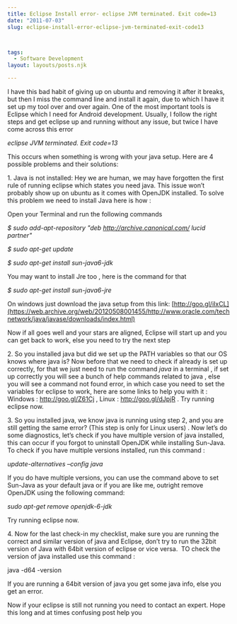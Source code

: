 ```yaml
---
title: Eclipse Install error- eclipse JVM terminated. Exit code=13
date: "2011-07-03"
slug: eclipse-install-error-eclipse-jvm-terminated-exit-code13



tags: 
  - Software Development 
layout: layouts/posts.njk

---
```


I have this bad habit of giving up on ubuntu and removing it after it breaks, but then I miss the command line and install it again, due to which I have it set up my tool over and over again. One of the most important tools is Eclipse which I need for Android development. Usually, I follow the right steps and get eclipse up and running without any issue, but twice I have come across this error

_eclipse JVM terminated. Exit code=13_

This occurs when something is wrong with your java setup. Here are 4 possible problems and their solutions:

1\. Java is not installed: Hey we are human, we may have forgotten the first rule of running eclipse which states you need java. This issue won’t probably show up on ubuntu as it comes with OpenJDK installed. To solve this problem we need to install Java here is how :

Open your Terminal and run the following commands

_$ sudo add-apt-repository "deb http://archive.canonical.com/ lucid partner"_

_$ sudo apt-get update_

_$ sudo apt-get install sun-java6-jdk_

You may want to install Jre too , here is the command for that

_$ sudo apt-get install sun-java6-jre_

On windows just download the java setup from this link: [http://goo.gl/iIxCL](https://web.archive.org/web/20120508001455/http://www.oracle.com/technetwork/java/javase/downloads/index.html)

Now if all goes well and your stars are aligned, Eclipse will start up and you can get back to work, else you need to try the next step

2\. So you installed java but did we set up the PATH variables so that our OS knows where java is? Now before that we need to check if already is set up correctly, for that we just need to run the command _java_ in a terminal , if set up correctly you will see a bunch of help commands related to java , else you will see a command not found error, in which case you need to set the variables for eclipse to work, here are some links to help you with it : Windows : http://goo.gl/Z61Cj , Linux : http://goo.gl/dJpjR . Try running eclipse now.

3\. So you installed java, we know java is running using step 2, and you are still getting the same error? (This step is only for Linux users) . Now let’s do some diagnostics, let’s check if you have multiple version of java installed, this can occur if you forgot to uninstall OpenJDK while installing Sun-Java. To check if you have multiple versions installed, run this command :

_update-alternatives –config java_

If you do have multiple versions, you can use the command above to set Sun-Java as your default java or if you are like me, outright remove OpenJDK using the following command:

_sudo apt-get remove openjdk-6-jdk_

Try running eclipse now.

4\. Now for the last check-in my checklist, make sure you are running the correct and similar version of java and Eclipse, don’t try to run the 32bit version of Java with 64bit version of eclipse or vice versa.  TO check the version of java installed use this command :

java -d64 -version

If you are running a 64bit version of java you get some java info, else you get an error.

Now if your eclipse is still not running you need to contact an expert. Hope this long and at times confusing post help you
